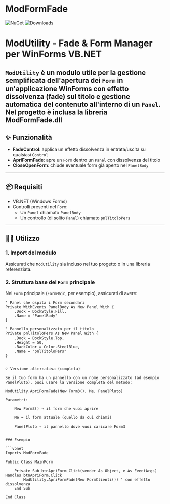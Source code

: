 # ModFormFade

![NuGet](https://img.shields.io/nuget/v/ModFormFade?style=flat-square)
![Downloads](https://img.shields.io/nuget/dt/ModFormFade?style=flat-square)



# ModUtility - Fade & Form Manager per WinForms VB.NET

`ModUtility` è un modulo utile per la gestione semplificata dell'apertura dei `Form` in un'applicazione WinForms con effetto dissolvenza (fade) sul titolo e gestione automatica del contenuto all'interno di un `Panel`.
Nel progetto è inclusa la libreria ModFormFade.dll
---

## ✨ Funzionalità

- **FadeControl**: applica un effetto dissolvenza in entrata/uscita su qualsiasi `Control`
- **ApriFormFade**: apre un `Form` dentro un `Panel` con dissolvenza del titolo
- **CloseOpenForm**: chiude eventuale form già aperto nel `PanelBody`

---

## 📦 Requisiti

- VB.NET (Windows Forms)
- Controlli presenti nel `Form`:
  - Un `Panel` chiamato `PanelBody`
  - Un controllo (di solito `Panel`) chiamato `pnlTitoloPers`

---

## 🧑‍💻 Utilizzo

### 1. Import del modulo

Assicurati che `ModUtility` sia incluso nel tuo progetto o in una libreria referenziata.

### 2. Struttura base del `Form` principale

Nel `Form` principale (`FormMain`, per esempio), assicurati di avere:

```vbnet
' Panel che ospita i Form secondari
Private WithEvents PanelBody As New Panel With {
    .Dock = DockStyle.Fill,
    .Name = "PanelBody"
}

' Pannello personalizzato per il titolo
Private pnlTitoloPers As New Panel With {
    .Dock = DockStyle.Top,
    .Height = 50,
    .BackColor = Color.SteelBlue,
    .Name = "pnlTitoloPers"
}


💡 Versione alternativa (completa)

Se il tuo form ha un pannello con un nome personalizzato (ad esempio PanelPluto), puoi usare la versione completa del metodo:

ModUtility.ApriFormFade(New Form3(), Me, PanelPluto)

Parametri:

    New Form3() → il form che vuoi aprire

    Me → il form attuale (quello da cui chiami)

    PanelPluto → il pannello dove vuoi caricare Form3
	
	
### Esempio 

```vbnet
Imports ModFormFade

Public Class MainForm

    Private Sub btnApriForm_Click(sender As Object, e As EventArgs) Handles btnApriForm.Click
        ModUtility.ApriFormFade(New FormClienti()) ' con effetto dissolvenza
    End Sub

End Class



